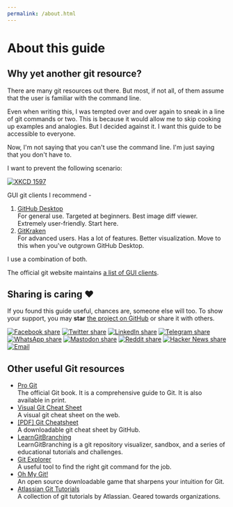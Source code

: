 ```yaml
---
permalink: /about.html
---
```


# About this guide

## Why yet another git resource?

There are many git resources out there. But most, if not all, of them assume that the user is familiar with the command line.

Even when writing this, I was tempted over and over again to sneak in a line of git commands or two. This is because it would allow me to skip cooking up examples and analogies. But I decided against it. I want this guide to be accessible to everyone.

Now, I'm not saying that you can't use the command line. I'm just saying that you don't have to.

I want to prevent the following scenario:

[![XKCD 1597](https://imgs.xkcd.com/comics/git.png)](https://xkcd.com/1597/)

GUI git clients I recommend -

1. [GitHub Desktop](https://desktop.github.com/)  
    For general use. Targeted at beginners. Best image diff viewer. Extremely user-friendly. Start here.
2. [GitKraken](https://www.gitkraken.com/)  
    For advanced users. Has a lot of features. Better visualization. Move to this when you've outgrown GitHub Desktop.

I use a combination of both.

The official git website maintains [a list of GUI clients](https://git-scm.com/downloads/guis).

## Sharing is caring ❤️

If you found this guide useful, chances are, someone else will too. To show your support, you may **star** [the project on GitHub](https://github.com/kitswas/git-for-all) or share it with others.

[![Facebook share](https://img.shields.io/badge/Facebook-Share-blue?logo=facebook&style=flat-square)](https://www.facebook.com/sharer/sharer.php?u=https%3A%2F%2Fkitswas.github.io%2Fgit-for-all%2F) [![Twitter share](https://img.shields.io/badge/Twitter-Share-blue?logo=twitter&style=flat-square)](https://twitter.com/intent/tweet?text=Git%20for%20all%20-%20A%20quick%20and%20short%20guide%20to%20Git%20with%20simple%20examples%20and%20illustrations&url=https%3A%2F%2Fkitswas.github.io%2Fgit-for-all%2F&via=kitswas) [![LinkedIn share](https://img.shields.io/badge/LinkedIn-Share-blue?logo=linkedin&style=flat-square)](https://www.linkedin.com/shareArticle?mini=true&url=https%3A%2F%2Fkitswas.github.io%2Fgit-for-all%2F&title=Git%20for%20all%20-%20A%20quick%20and%20short%20guide%20to%20Git%20with%20simple%20examples%20and%20illustrations&summary=&source=) [![Telegram share](https://img.shields.io/badge/Telegram-Share-blue?logo=telegram&style=flat-square)](https://t.me/share/url?url=https%3A%2F%2Fkitswas.github.io%2Fgit-for-all%2F&text=Git%20for%20all%20-%20A%20quick%20and%20short%20guide%20to%20Git%20with%20simple%20examples%20and%20illustrations) [![WhatsApp share](https://img.shields.io/badge/WhatsApp-Share-blue?logo=whatsapp&style=flat-square)](https://wa.me/?text=Git%20for%20all%20-%20A%20quick%20and%20short%20guide%20to%20Git%20with%20simple%20examples%20and%20illustrations%20-%20https%3A%2F%2Fkitswas.github.io%2Fgit-for-all%2F) [![Mastodon share](https://img.shields.io/badge/Mastodon-Share-blue?logo=mastodon&style=flat-square)](https://mastodon.social/share?text=Git%20for%20all%20-%20A%20quick%20and%20short%20guide%20to%20Git%20with%20simple%20examples%20and%20illustrations&url=https%3A%2F%2Fkitswas.github.io%2Fgit-for-all%2F&visibility=public) [![Reddit share](https://img.shields.io/badge/Reddit-Share-blue?logo=reddit&style=flat-square)](https://reddit.com/submit?url=https%3A%2F%2Fkitswas.github.io%2Fgit-for-all%2F&title=Git%20for%20all%20-%20A%20quick%20and%20short%20guide%20to%20Git%20with%20simple%20examples%20and%20illustrations) [![Hacker News share](https://img.shields.io/badge/Hacker%20News-Share-blue?logo=y-combinator&style=flat-square)](https://news.ycombinator.com/submitlink?u=https%3A%2F%2Fkitswas.github.io%2Fgit-for-all%2F&t=Git%20for%20all%20-%20A%20quick%20and%20short%20guide%20to%20Git%20with%20simple%20examples%20and%20illustrations) [![Email](https://img.shields.io/badge/Email-Share-blue?logo=gmail&style=flat-square)](mailto:?subject=Git%20for%20all%20-%20A%20quick%20and%20short%20guide%20to%20Git%20with%20simple%20examples%20and%20illustrations&body=https%3A%2F%2Fkitswas.github.io%2Fgit-for-all%2F)

## Other useful Git resources

- [Pro Git](https://git-scm.com/book/en/v2)  
    The official Git book. It is a comprehensive guide to Git. It is also available in print.
- [Visual Git Cheat Sheet](https://ndpsoftware.com/git-cheatsheet.html)  
    A visual git cheat sheet on the web.
- [[PDF] Git Cheatsheet](https://github.github.com/training-kit/downloads/github-git-cheat-sheet.pdf)  
    A downloadable git cheat sheet by GitHub.
- [LearnGitBranching](https://learngitbranching.js.org/)  
    LearnGitBranching is a git repository visualizer, sandbox, and a series of educational tutorials and challenges.
- [Git Explorer](https://gitexplorer.com/)  
    A useful tool to find the right git command for the job.
- [Oh My Git!](https://ohmygit.org/)  
    An open source downloadable game that sharpens your intuition for Git.
- [Atlassian Git Tutorials](https://www.atlassian.com/git)  
    A collection of git tutorials by Atlassian. Geared towards organizations.
